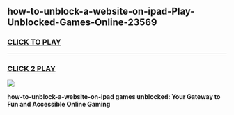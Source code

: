 
## how-to-unblock-a-website-on-ipad-Play-Unblocked-Games-Online-23569
<h3>
<a href="https://premium76.site?title=how-to-unblock-a-website-on-ipad&ref=25A">CLICK TO PLAY</a></h3>
<hr>

<h3>
<a href="https://premium76.site?title=how-to-unblock-a-website-on-ipad&ref=25A">CLICK 2 PLAY</a>
  
</h3>

<a href="https://premium76.site?title=how-to-unblock-a-website-on-ipad&ref=25A"><img src="https://clearcache.store/games.png"></a>


**how-to-unblock-a-website-on-ipad games unblocked: Your Gateway to Fun and Accessible Online Gaming**
